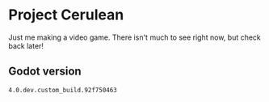 # Project Cerulean

Just me making a video game. There isn't much to see right now, but check back later!


## Godot version

```
4.0.dev.custom_build.92f750463
```
